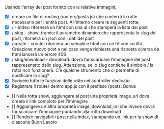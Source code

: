 Usando l'array dei post fornito con le relative immagini, 
- [x] creare un file di routing (routers/posts.js) che conterrà le rotte necessario per l'entità post.
All'interno creare le seguenti rotte:
- [x] / - index: ritornerà un html con una ul che stamperà la lista dei post
- [x] /:slug - show: tramite il parametro dinamico che rappresenta lo slug del post, ritornerà un json con i dati del post
- [x] /create - create: ritornerà un semplice html con un h1 con scritto Creazione nuovo post e nel caso venga richiesta una risposta diversa da html lancerà un errore 406
- [x] /:slug/download - download: dovrà far scaricare l’immagine del post rappresentato dallo slug. Attenzione, se lo slug contiene il simbolo / la rotta non funzionerà.
C’è qualche strumento che ci permette di codificare lo slug?
- [x] Scrivere tutte le funzioni delle rotte nel controller dedicato
- [x] Registrare il router dentro app.js con il prefisso /posts.
Bonus
- [] Nella rotta show, aggiungere al post una proprietà image_url dove creare il link completo per l'immagine
- [] Aggiungere un'altra proprietà image_download_url che invece dovrà far scaricare l'immagine puntando alla rotta download
- [] Rendere navigabili i post nella index, stampando un link per la show di ciascuno
Buon Lavoro